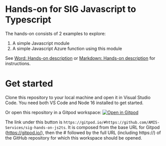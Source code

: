 # Hands-on for SIG Javascript to Typescript

The hands-on consists of 2 examples to explore:
1. A simple Javascript module
2. A simple Javascript Azure function using this module

See [Word: Hands-on description](./Typescript%20handson.docx) or [Markdown: Hands-on description](./Typescript%20handson.md) for instructions.

# Get started
Clone this repository to your local machine and open it in Visual Studio Code. You need both VS Code and Node 16 installed to get started.

Or open this repository in a Gitpod workspace: [![Open in Gitpod](https://gitpod.io/button/open-in-gitpod.svg)](https://gitpod.io/#https://github.com/AMIS-Services/sig-hands-on-js2ts)

The link under this button is `https://gitpod.io/#https://github.com/AMIS-Services/sig-hands-on-js2ts`. It is composed from the base URL for Gitpod (https://gitpod.io/), then the # followed by the full URL (including https://) of the GitHub repository for which this workspace should be opened.

